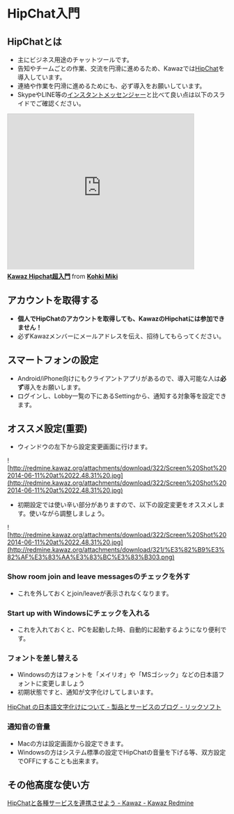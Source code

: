 ﻿HipChat入門
=========

## HipChatとは

- 主にビジネス用途のチャットツールです。
- 告知やチームごとの作業、交流を円滑に進めるため、Kawazでは[HipChat](https://www.atlassian.com/ja/software/hipchat)を導入しています。
- 連絡や作業を円滑に進めるためにも、必ず導入をお願いしています。
- SkypeやLINE等の[インスタントメッセンジャー](http://ja.wikipedia.org/wiki/%E3%82%A4%E3%83%B3%E3%82%B9%E3%82%BF%E3%83%B3%E3%83%88%E3%83%A1%E3%83%83%E3%82%BB%E3%83%B3%E3%82%B8%E3%83%A3%E3%83%BC)と比べて良い点は以下のスライドでご確認ください。

<iframe src="http://www.slideshare.net/slideshow/embed_code/35594813" width="427" height="356" frameborder="0" marginwidth="0" marginheight="0" scrolling="no" style="border:1px solid #CCC; border-width:1px 1px 0; margin-bottom:5px; max-width: 100%;" allowfullscreen> </iframe> <div style="margin-bottom:5px"> <strong> <a href="https://www.slideshare.net/giginet/kawaz-hipchat" title="Kawaz Hipchat超入門" target="_blank">Kawaz Hipchat超入門</a> </strong> from <strong><a href="http://www.slideshare.net/giginet" target="_blank">Kohki Miki</a></strong> </div>

## アカウントを取得する

- **個人でHipChatのアカウントを取得しても、KawazのHipchatには参加できません！**
- 必ずKawazメンバーにメールアドレスを伝え、招待してもらってください。

## スマートフォンの設定

- Android/iPhone向けにもクライアントアプリがあるので、導入可能な人は**必ず**導入をお願いします。
- ログインし、Lobby一覧の下にあるSettingから、通知する対象等を設定できます。

## オススメ設定(重要)

- ウィンドウの左下から設定変更画面に行けます。

![http://redmine.kawaz.org/attachments/download/322/Screen%20Shot%202014-06-11%20at%2022.48.31%20.jpg](http://redmine.kawaz.org/attachments/download/322/Screen%20Shot%202014-06-11%20at%2022.48.31%20.jpg)

- 初期設定では使い辛い部分がありますので、以下の設定変更をオススメします。使いながら調整しましょう。

![http://redmine.kawaz.org/attachments/download/322/Screen%20Shot%202014-06-11%20at%2022.48.31%20.jpg](http://redmine.kawaz.org/attachments/download/321/%E3%82%B9%E3%82%AF%E3%83%AA%E3%83%BC%E3%83%B303.png)

### Show room join and leave messagesのチェックを外す

- これを外しておくとjoin/leaveが表示されなくなります。

### Start up with Windowsにチェックを入れる

- これを入れておくと、PCを起動した時、自動的に起動するようになり便利です。

### フォントを差し替える

- Windowsの方はフォントを「メイリオ」や「MSゴシック」などの日本語フォントに変更しましょう
- 初期状態ですと、通知が文字化けしてしまいます。


[HipChat の日本語文字化けについて - 製品とサービスのブログ - リックソフト](http://www.ricksoft.jp/document/blog/view-blog-post.action?pageId=167182465)

### 通知音の音量

- Macの方は設定画面から設定できます。
- Windowsの方はシステム標準の設定でHipChatの音量を下げる等、双方設定でOFFにすることも出来ます。

## その他高度な使い方

[HipChatと各種サービスを連携させよう - Kawaz - Kawaz Redmine](http://redmine.kawaz.org/projects/kawaz/wiki/HipChat%E3%81%A8%E5%90%84%E7%A8%AE%E3%82%B5%E3%83%BC%E3%83%93%E3%82%B9%E3%82%92%E9%80%A3%E6%90%BA%E3%81%95%E3%81%9B%E3%82%88%E3%81%86)